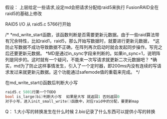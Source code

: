 假设：
上层给定一些请求,设定md会把请求分配给raid5来执行
FusionRAID全在raid5的基础上修改

RAID5 I/O 从 raid5.c 5766行开始   

/*
*md_write_start函数，该函数判断是否需要更新元数据。由于一些raid算法带有冗余特性，比如raid1，raid5，那么开始写数据时，就要进行更新元数据，
*这防止写数据不成功导致数据不正确，在阵列再次启动时就会发起同步操作。写完之后还要更新元数据。
*MD是通过in_sync字段来判断的。如果in_sync=1，说明阵列是同步的。这时就有一个疑问，不能来一次写请求就更新二次元数据吧？
*确实，md为了防止这样事情发生，引入了一个定时器，即200ms内没有连续的写请求发过来就更新元数据。这个功能通过safemode值的重载来完成。
*/

在md_write_start()函数后判断大小写

```c
raid5.c 5801行第一个TODO
bool is_large(bi)判断大小写  如果是大写 就返回1 否则返回0
对于小写，进入init_small_write()函数中，对应raid中的分配，要更新map
```






Q：
1.大小写的转换发生在什么时候
2.bio记录了什么东西可以提供小写的转换
